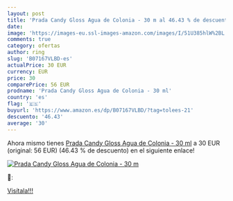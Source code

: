 ```yaml
---
layout: post
title: 'Prada Candy Gloss Agua de Colonia - 30 m al 46.43 % de descuento'
date: 
image: 'https://images-eu.ssl-images-amazon.com/images/I/51U385hlW%2BL._SL200_.jpg'
comments: true
category: ofertas
author: ring
slug: 'B07167VLBD-es'
actualPrice: 30 EUR
currency: EUR
price: 30
comparePrice: 56 EUR
prodname: 'Prada Candy Gloss Agua de Colonia - 30 ml'
country: 'es'
flag: '🇪🇸'
buyurl: 'https://www.amazon.es/dp/B07167VLBD/?tag=tolees-21'
descuento: '46.43'
average: '30'
---
```


Ahora mismo tienes [Prada Candy Gloss Agua de Colonia - 30 ml](https://www.amazon.es/dp/B07167VLBD/?tag=tolees-21) a 30 EUR (original: 56 EUR) (46.43 %  de descuento) en el siguiente enlace!

[![Prada Candy Gloss Agua de Colonia - 30 m](https://images-eu.ssl-images-amazon.com/images/I/51U385hlW%2BL._SL200_.jpg)](https://www.amazon.es/dp/B07167VLBD/?tag=tolees-21)

🔎:


[Visítala!!!](https://www.amazon.es/dp/B07167VLBD/?tag=tolees-21)
